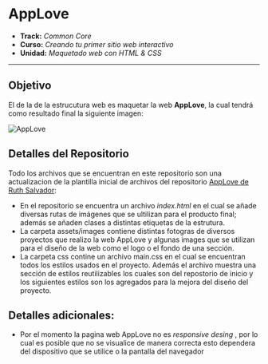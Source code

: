 # AppLove

* **Track:** _Common Core_
* **Curso:** _Creando tu primer sitio web interactivo_
* **Unidad:** _Maquetado web con HTML & CSS_

***
## Objetivo

El de la de la estrucutura web es maquetar la web **AppLove**, la cual tendrá como resultado final la siguiente imagen:

![AppLove](https://fotos.subefotos.com/1edc0aab51f1d624da4a24ab86129d87o.png) 

## Detalles del Repositorio

Todo los archivos que se encuentran en este repositorio son una actualizacion de la plantilla inicial de archivos del repositorio [AppLove de Ruth Salvador](https://github.com/Laboratoria/AppLove "titulo"):
- En el repositorio se encuentra un archivo *index.html* en el cual se añade diversas rutas de imágenes que se ultilizan para el producto final; además se añaden clases a distintas etiquetas de la estrutura.
- La carpeta assets/images contiene distintas fotogras de diversos proyectos que realizo la web AppLove y algunas images que se utilizan para el diseño de la web como el logo o el fondo de una sección.
- La carpeta css contine un archivo main.css en el cual se encuentran todos los estilos usados en el proyecto.
Además el archivo muestra una sección de estilos reutilizables los cuales son del repostorio de inicio y los siguientes estilos son los agregados para la mejora del diseño del proyecto.

## Detalles adicionales:

- Por el momento la pagina web AppLove no es *responsive desing* , por lo cual es posible que no se visualice de manera correcta esto dependera del dispositivo que se utilice o la pantalla del navegador

